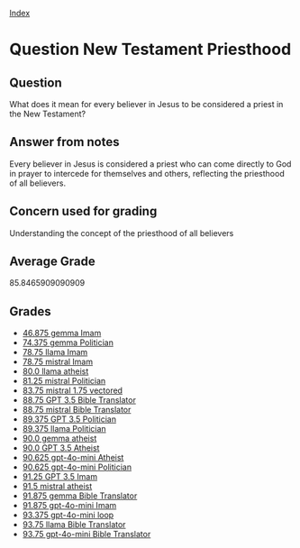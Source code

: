 
[Index](../../index.md)
# Question New Testament Priesthood
## Question
What does it mean for every believer in Jesus to be considered a priest in the New Testament?

## Answer from notes
Every believer in Jesus is considered a priest who can come directly to God in prayer to intercede for themselves and others, reflecting the priesthood of all believers.

## Concern used for grading
Understanding the concept of the priesthood of all believers

## Average Grade
85.8465909090909

## Grades
 * [46.875 gemma Imam](../answers/gemma_Imam/New_Testament_Priesthood.md)
 * [74.375 gemma Politician](../answers/gemma_Politician/New_Testament_Priesthood.md)
 * [78.75 llama Imam](../answers/llama_Imam/New_Testament_Priesthood.md)
 * [78.75 mistral Imam](../answers/mistral_Imam/New_Testament_Priesthood.md)
 * [80.0 llama atheist](../answers/llama_atheist/New_Testament_Priesthood.md)
 * [81.25 mistral Politician](../answers/mistral_Politician/New_Testament_Priesthood.md)
 * [83.75 mistral 1.75 vectored](../answers/mistral_1.75_vectored/New_Testament_Priesthood.md)
 * [88.75 GPT 3.5 Bible Translator](../answers/GPT_3.5_Bible_Translator/New_Testament_Priesthood.md)
 * [88.75 mistral Bible Translator](../answers/mistral_Bible_Translator/New_Testament_Priesthood.md)
 * [89.375 GPT 3.5 Politician](../answers/GPT_3.5_Politician/New_Testament_Priesthood.md)
 * [89.375 llama Politician](../answers/llama_Politician/New_Testament_Priesthood.md)
 * [90.0 gemma atheist](../answers/gemma_atheist/New_Testament_Priesthood.md)
 * [90.0 GPT 3.5 Atheist](../answers/GPT_3.5_Atheist/New_Testament_Priesthood.md)
 * [90.625 gpt-4o-mini Atheist](../answers/gpt-4o-mini_Atheist/New_Testament_Priesthood.md)
 * [90.625 gpt-4o-mini Politician](../answers/gpt-4o-mini_Politician/New_Testament_Priesthood.md)
 * [91.25 GPT 3.5 Imam](../answers/GPT_3.5_Imam/New_Testament_Priesthood.md)
 * [91.5 mistral atheist](../answers/mistral_atheist/New_Testament_Priesthood.md)
 * [91.875 gemma Bible Translator](../answers/gemma_Bible_Translator/New_Testament_Priesthood.md)
 * [91.875 gpt-4o-mini Imam](../answers/gpt-4o-mini_Imam/New_Testament_Priesthood.md)
 * [93.375 gpt-4o-mini loop](../answers/gpt-4o-mini_loop/New_Testament_Priesthood.md)
 * [93.75 llama Bible Translator](../answers/llama_Bible_Translator/New_Testament_Priesthood.md)
 * [93.75 gpt-4o-mini Bible Translator](../answers/gpt-4o-mini_Bible_Translator/New_Testament_Priesthood.md)
